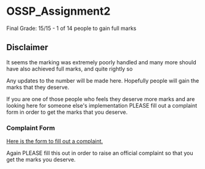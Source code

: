 # OSSP_Assignment2

Final Grade: 15/15 - 1 of 14 people to gain full marks

## Disclaimer
It seems the marking was extremely poorly handled and many more should have also achieved full marks, and quite rightly so

Any updates to the number will be made here. Hopefully people will gain the marks that they deserve.

If you are one of those people who feels they deserve more marks and are looking here for someone else's implementation PLEASE fill out a complaint form in order to get the marks that you deserve.

### Complaint Form
[Here is the form to fill out a complaint.](https://docs.google.com/forms/d/e/1FAIpQLSdmj8u8xNvS4Eg5pvwWpUGMWPRojDh2AJ4FCwL0dh8MqWSoUA/viewform)

Again PLEASE fill this out in order to raise an official complaint so that you get the marks you deserve.
